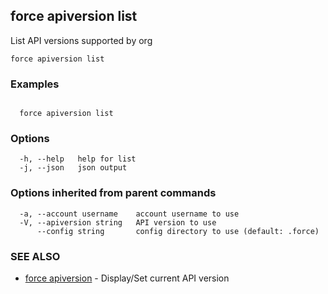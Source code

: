 ## force apiversion list

List API versions supported by org

```
force apiversion list
```

### Examples

```

  force apiversion list

```

### Options

```
  -h, --help   help for list
  -j, --json   json output
```

### Options inherited from parent commands

```
  -a, --account username    account username to use
  -V, --apiversion string   API version to use
      --config string       config directory to use (default: .force)
```

### SEE ALSO

* [force apiversion](force_apiversion.md)	 - Display/Set current API version

